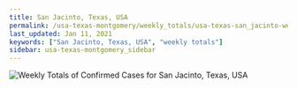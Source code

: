 ```yaml
---
title: San Jacinto, Texas, USA
permalink: /usa-texas-montgomery/weekly_totals/usa-texas-san_jacinto-weekly_totals.html
last_updated: Jan 11, 2021
keywords: ["San Jacinto, Texas, USA", "weekly totals"]
sidebar: usa-texas-montgomery_sidebar
---
```


![Weekly Totals of Confirmed Cases for San Jacinto, Texas, USA](/covid_tracker/images/graphs/usa-texas-san_jacinto-weekly_totals_graph.png)
